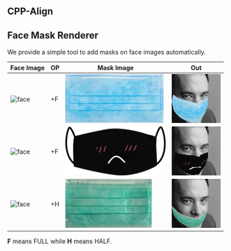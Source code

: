 
## CPP-Align

## Face Mask Renderer

We provide a simple tool to add masks on face images automatically.

| Face Image  | OP | Mask Image | Out |  
| ------- | ------ | --------- | ----------- |  
|  <img src="https://github.com/deepinsight/insightface/blob/master/deploy/Tom_Hanks_54745.png" alt="face" height="112" /> | +F  | <img src="https://github.com/nttstar/insightface-resources/blob/master/images/mask1.jpg" alt="mask" height="112" />     | <img src="https://github.com/nttstar/insightface-resources/blob/master/images/mask_out1.jpg?raw=true" alt="mask" height="112" />      | 
|  <img src="https://github.com/deepinsight/insightface/blob/master/deploy/Tom_Hanks_54745.png" alt="face" height="112" /> | +F  | <img src="https://github.com/nttstar/insightface-resources/blob/master/images/black-mask.png" alt="mask" height="112" />     | <img src="https://github.com/nttstar/insightface-resources/blob/master/images/mask_out3.jpg?raw=true" alt="mask" height="112" />      | 
|  <img src="https://github.com/deepinsight/insightface/blob/master/deploy/Tom_Hanks_54745.png" alt="face" height="112" /> | +H  | <img src="https://github.com/nttstar/insightface-resources/blob/master/images/mask2.jpg?raw=true" alt="mask" height="112" />     | <img src="https://github.com/nttstar/insightface-resources/blob/master/images/mask_out2h.jpg?raw=true" alt="mask" height="112" />      | 

**F** means FULL while **H** means HALF.
